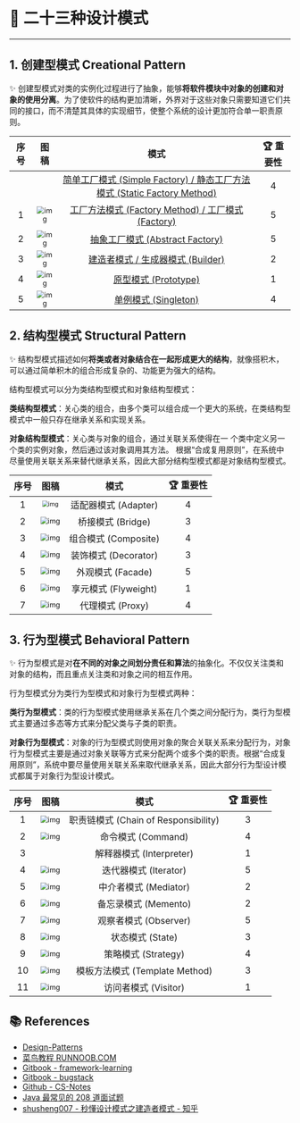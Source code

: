 # 🚢 二十三种设计模式

---

## 1. 创建型模式 Creational Pattern

✨ 创建型模式对类的实例化过程进行了抽象，能够**将软件模块中对象的创建和对象的使用分离**。为了使软件的结构更加清晰，外界对于这些对象只需要知道它们共同的接口，而不清楚其具体的实现细节，使整个系统的设计更加符合单一职责原则。

| 序号 |                             图稿                             |                             模式                             | 🏆 重要性 |
| :--: | :----------------------------------------------------------: | :----------------------------------------------------------: | :------: |
|      |                                                              | [简单工厂模式 (Simple Factory) / 静态工厂方法模式 (Static Factory Method)](设计模式/二十三种设计模式/创建型模式/0-简单工厂模式.md) |    4     |
|  1   | <img src="https://cs-wiki.oss-cn-shanghai.aliyuncs.com/img/20201206212655.png" alt="img" style="zoom:80%;" /> | [工厂方法模式 (Factory Method) / 工厂模式 (Factory)](设计模式/二十三种设计模式/创建型模式/1-工厂方法模式.md) |    5     |
|  2   | <img src="https://cs-wiki.oss-cn-shanghai.aliyuncs.com/img/20201206212930.png" alt="img" style="zoom:80%;" /> | [抽象工厂模式 (Abstract Factory)](设计模式/二十三种设计模式/创建型模式/2-抽象工厂模式.md) |    5     |
|  3   | <img src="https://cs-wiki.oss-cn-shanghai.aliyuncs.com/img/20201206212713.png" alt="img" style="zoom:80%;" /> | [建造者模式 / 生成器模式 (Builder)](设计模式/二十三种设计模式/创建型模式/3-建造者模式.md) |    2     |
|  4   | <img src="https://cs-wiki.oss-cn-shanghai.aliyuncs.com/img/20201206212723.png" alt="img" style="zoom:80%;" /> | [原型模式 (Prototype)](设计模式/二十三种设计模式/创建型模式/4-原型模式.md) |    1     |
|  5   | <img src="https://cs-wiki.oss-cn-shanghai.aliyuncs.com/img/20201206212734.png" alt="img" style="zoom:80%;" /> | [单例模式 (Singleton)](设计模式/二十三种设计模式/创建型模式/5-单例模式.md) |    4     |

## 2. 结构型模式 Structural Pattern

✨ 结构型模式描述如何**将类或者对象结合在一起形成更大的结构**，就像搭积木，可以通过简单积木的组合形成复杂的、功能更为强大的结构。

结构型模式可以分为类结构型模式和对象结构型模式：

**类结构型模式**：关心类的组合，由多个类可以组合成一个更大的系统，在类结构型模式中一般只存在继承关系和实现关系。

**对象结构型模式**：关心类与对象的组合，通过关联关系使得在一 个类中定义另一个类的实例对象，然后通过该对象调用其方法。 根据“合成复用原则”，在系统中尽量使用关联关系来替代继承关系，因此大部分结构型模式都是对象结构型模式。

| 序号 |                             图稿                             |         模式         | 🏆 重要性 |
| :--: | :----------------------------------------------------------: | :------------------: | :------: |
|  1   | <img src="https://cs-wiki.oss-cn-shanghai.aliyuncs.com/img/20201206214000.png" alt="img" style="zoom:67%;" /> | 适配器模式 (Adapter) |    4     |
|  2   | <img src="https://cs-wiki.oss-cn-shanghai.aliyuncs.com/img/20201206214020.png" alt="img" style="zoom:80%;" /> |  桥接模式 (Bridge)   |    3     |
|  3   | <img src="https://cs-wiki.oss-cn-shanghai.aliyuncs.com/img/20201206214031.png" alt="img" style="zoom:80%;" /> | 组合模式 (Composite) |    4     |
|  4   | <img src="https://cs-wiki.oss-cn-shanghai.aliyuncs.com/img/20201206214051.png" alt="img" style="zoom:80%;" /> | 装饰模式 (Decorator) |    3     |
|  5   | <img src="https://cs-wiki.oss-cn-shanghai.aliyuncs.com/img/20201206214107.png" alt="img" style="zoom:80%;" /> |  外观模式 (Facade)   |    5     |
|  6   | <img src="https://cs-wiki.oss-cn-shanghai.aliyuncs.com/img/20201206214116.png" alt="img" style="zoom:80%;" /> | 享元模式 (Flyweight) |    1     |
|  7   | <img src="https://cs-wiki.oss-cn-shanghai.aliyuncs.com/img/20201206214125.png" alt="img" style="zoom:80%;" /> |   代理模式 (Proxy)   |    4     |

## 3. 行为型模式 Behavioral Pattern

✨ 行为型模式是对**在不同的对象之间划分责任和算法**的抽象化。不仅仅关注类和对象的结构，而且重点关注类和对象之间的相互作用。

行为型模式分为类行为型模式和对象行为型模式两种：

**类行为型模式**：类的行为型模式使用继承关系在几个类之间分配行为，类行为型模式主要通过多态等方式来分配父类与子类的职责。

**对象行为型模式**：对象的行为型模式则使用对象的聚合关联关系来分配行为，对象行为型模式主要是通过对象关联等方式来分配两个或多个类的职责。根据“合成复用原则”，系统中要尽量使用关联关系来取代继承关系，因此大部分行为型设计模式都属于对象行为型设计模式。

| 序号 |                             图稿                             |                 模式                 | 🏆 重要性 |
| :--: | :----------------------------------------------------------: | :----------------------------------: | :------: |
|  1   | <img src="https://cs-wiki.oss-cn-shanghai.aliyuncs.com/img/20201206214241.png" alt="img" style="zoom:80%;" /> | 职责链模式 (Chain of Responsibility) |    3     |
|  2   | <img src="https://cs-wiki.oss-cn-shanghai.aliyuncs.com/img/20201206214249.png" alt="img" style="zoom:80%;" /> |          命令模式 (Command)          |    4     |
|  3   |                                                              |       解释器模式 (Interpreter)       |    1     |
|  4   | <img src="https://cs-wiki.oss-cn-shanghai.aliyuncs.com/img/20201206214316.png" alt="img" style="zoom:80%;" /> |        迭代器模式 (Iterator)         |    5     |
|  5   | <img src="https://cs-wiki.oss-cn-shanghai.aliyuncs.com/img/20201206214327.png" alt="img" style="zoom:80%;" /> |        中介者模式 (Mediator)         |    2     |
|  6   | <img src="https://cs-wiki.oss-cn-shanghai.aliyuncs.com/img/20201206214340.png" alt="img" style="zoom:80%;" /> |         备忘录模式 (Memento)         |    2     |
|  7   | <img src="https://cs-wiki.oss-cn-shanghai.aliyuncs.com/img/20201206214348.png" alt="img" style="zoom:80%;" /> |        观察者模式 (Observer)         |    5     |
|  8   | <img src="https://cs-wiki.oss-cn-shanghai.aliyuncs.com/img/20201206214407.png" alt="img" style="zoom:80%;" /> |           状态模式 (State)           |    3     |
|  9   | <img src="https://cs-wiki.oss-cn-shanghai.aliyuncs.com/img/20201206214416.png" alt="img" style="zoom:80%;" /> |         策略模式 (Strategy)          |    4     |
|  10  | <img src="https://cs-wiki.oss-cn-shanghai.aliyuncs.com/img/20201206214426.png" alt="img" style="zoom:80%;" /> |    模板方法模式 (Template Method)    |    3     |
|  11  | <img src="https://cs-wiki.oss-cn-shanghai.aliyuncs.com/img/20201206214437.png" alt="img" style="zoom:80%;" /> |         访问者模式 (Visitor)         |    1     |

## 📚 References

- [Design-Patterns](https://design-patterns.readthedocs.io/zh_CN/latest/index.html)
- [菜鸟教程 RUNNOOB.COM](https://www.runoob.com/design-pattern/design-pattern-tutorial.html)
- [Gitbook - framework-learning](https://qsjzwithguang19forever.gitee.io/framework-learning/gitbook_doc/design_pattern/%E8%AE%BE%E8%AE%A1%E6%A8%A1%E5%BC%8F%E7%AE%80%E4%BB%8B.html)
- [Gitbook - bugstack](http://book.bugstack.cn/#s/6AneBuNA)
- [Github - CS-Notes](https://cyc2018.github.io/CS-Notes/#/notes/%E8%AE%BE%E8%AE%A1%E6%A8%A1%E5%BC%8F)
- [Java 最常见的 208 道面试题](https://mp.weixin.qq.com/s/Wahq4TnCm4Pzb6VshWma1Q)
- [shusheng007 - 秒懂设计模式之建造者模式 - 知乎](https://zhuanlan.zhihu.com/p/58093669)